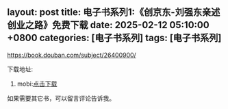layout: post
title: 电子书系列1:《创京东-刘强东亲述创业之路》免费下载
date: 2025-02-12 05:10:00 +0800
categories: [电子书系列]
tags: [电子书系列]
---
<https://book.douban.com/subject/26400900/>

下载地址:

1. mobi:[点击下载](https://raw.githubusercontent.com/toprank123/assets/master/books/1.mobi)

如果需要其它书，可以留言评论告诉我。